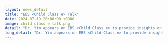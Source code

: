```yaml
---
layout: news_detail
title: "EBS <Child Class e> Talk"
date: 2024-07-19 20:00:00 +0900
image: child class e talk.png
detail: "Dr. Yim appears on EBS <Child Class e> to provide insights on early childhood English education. "
long_detail: "Dr. Yim appears on EBS <Child Class e> to provide insights on early childhood English education. You can receive the most accurate information directly from a top expert in early childhood English and bilingual education through the program. The program airs on EBS1 and can also be viewed later on the EBS website and Ainuri YouTube channel."
---
```


